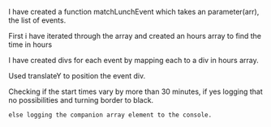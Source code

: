 I have created a function matchLunchEvent which takes an parameter(arr), the list of events.

First i have iterated through the array and created an hours array to find the time in hours

I have created divs for each event by mapping each to a div in hours array.

Used translateY to position the event div.

Checking if the start times vary by more than 30 minutes,
if yes logging that no possibilities and turning border to black.

    else logging the companion array element to the console.
